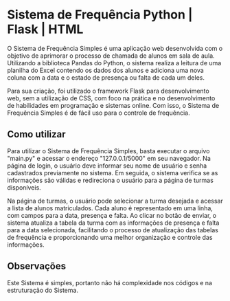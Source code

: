 # Sistema de Frequência Python | Flask | HTML
 
O Sistema de Frequência Simples é uma aplicação web desenvolvida com o objetivo de aprimorar o processo de chamada de alunos em sala de aula. Utilizando a biblioteca Pandas do Python, o sistema realiza a leitura de uma planilha do Excel contendo os dados dos alunos e adiciona uma nova coluna com a data e o estado de presença ou falta de cada um deles.

Para sua criação, foi utilizado o framework Flask para desenvolvimento web, sem a utilização de CSS, com foco na prática e no desenvolvimento de habilidades em programação e sistemas online. Com isso, o Sistema de Frequência Simples é de fácil uso para o controle de frequência.

## Como utilizar

Para utilizar o Sistema de Frequência Simples, basta executar o arquivo "main.py" e acessar o endereço "127.0.0.1/5000" em seu navegador. Na página de login, o usuário deve informar seu nome de usuário e senha cadastrados previamente no sistema. Em seguida, o sistema verifica se as informações são válidas e redireciona o usuário para a página de turmas disponíveis.

Na página de turmas, o usuário pode selecionar a turma desejada e acessar a lista de alunos matriculados. Cada aluno é representado em uma linha, com campos para a data, presença e falta. Ao clicar no botão de enviar, o sistema atualiza a tabela da turma com as informações de presença e falta para a data selecionada, facilitando o processo de atualização das tabelas de frequência e proporcionando uma melhor organização e controle das informações.

## Observações

Este Sistema é simples, portanto não há complexidade nos códigos e na estruturação do Sistema.

